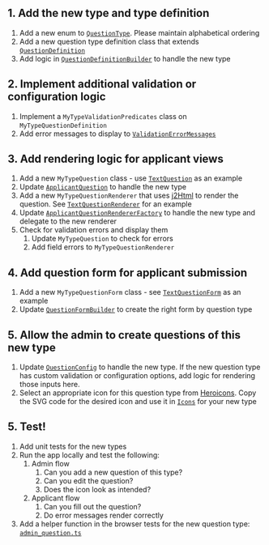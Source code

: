## 1. Add the new type and type definition
1. Add a new enum to [`QuestionType`](https://github.com/seattle-uat/civiform/blob/main/server/app/services/question/types/QuestionType.java). Please maintain alphabetical ordering
1. Add a new question type definition class that extends [`QuestionDefinition`](https://github.com/seattle-uat/civiform/blob/main/server/app/services/question/types/QuestionDefinition.java)
1. Add logic in [`QuestionDefinitionBuilder`](https://github.com/seattle-uat/civiform/blob/main/server/app/services/question/types/QuestionDefinitionBuilder.java) to handle the new type

## 2. Implement additional validation or configuration logic
1. Implement a `MyTypeValidationPredicates` class on `MyTypeQuestionDefinition`
1. Add error messages to display to [`ValidationErrorMessages`](https://github.com/seattle-uat/civiform/blob/main/server/app/services/applicant/ValidationErrorMessage.java)

## 3. Add rendering logic for applicant views
1. Add a new `MyTypeQuestion` class - use [`TextQuestion`](https://github.com/seattle-uat/civiform/blob/main/server/app/services/applicant/question/TextQuestion.java) as an example
1. Update [`ApplicantQuestion`](https://github.com/seattle-uat/civiform/blob/main/server/app/services/applicant/question/ApplicantQuestion.java) to handle the new type
1. Add a new `MyTypeQuestionRenderer` that uses [j2Html](https://j2html.com/) to render the question. See [`TextQuestionRenderer`](https://github.com/seattle-uat/civiform/blob/main/server/app/views/questiontypes/TextQuestionRenderer.java) for an example
1. Update [`ApplicantQuestionRendererFactory`](https://github.com/seattle-uat/civiform/blob/main/server/app/views/questiontypes/ApplicantQuestionRendererFactory.java) to handle the new type and delegate to the new renderer
1. Check for validation errors and display them
    1. Update `MyTypeQuestion` to check for errors
    1. Add field errors to `MyTypeQuestionRenderer`

## 4. Add question form for applicant submission

1. Add a new `MyTypeQuestionForm` class - see [`TextQuestionForm`](https://github.com/seattle-uat/civiform/blob/main/server/app/forms/TextQuestionForm.java) as an example
1. Update [`QuestionFormBuilder`](https://github.com/seattle-uat/civiform/blob/main/server/app/forms/QuestionFormBuilder.java) to create the right form by question type

## 5. Allow the admin to create questions of this new type
1. Update [`QuestionConfig`](https://github.com/seattle-uat/civiform/blob/main/server/app/views/admin/questions/QuestionConfig.java) to handle the new type. If the new question type has custom validation or configuration options, add logic for rendering those inputs here.
1. Select an appropriate icon for this question type from [Heroicons](https://heroicons.com/). Copy the SVG code for the desired icon and use it in [`Icons`](https://github.com/seattle-uat/civiform/blob/main/server/app/views/components/Icons.java) for your new type

## 5. Test!
1. Add unit tests for the new types
1. Run the app locally and test the following:
    1. Admin flow
        1. Can you add a new question of this type?
        1. Can you edit the question?
        1. Does the icon look as intended?
    1. Applicant flow
        1. Can you fill out the question?
        1. Do error messages render correctly
1. Add a helper function in the browser tests for the new question type: [`admin_question.ts`](https://github.com/seattle-uat/civiform/blob/main/browser-test/src/support/admin_questions.ts)
